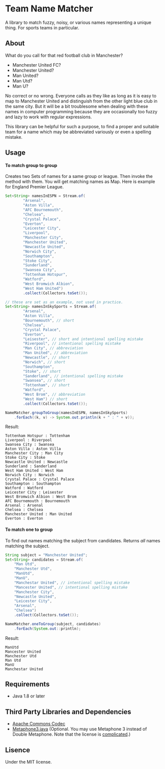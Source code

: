 # Team Name Matcher

A library to match fuzzy, noisy, or various names representing a unique thing. For sports teams in particular.

## About

What do you call for that red football club in Manchester?
- Manchester United FC?
- Manchester United?
- Man United?
- Man Utd?
- Man U?

No correct or no wrong. Everyone calls as they like as long as it is easy to map to Manchester United and distinguish from the other light blue club in the same city. But it will be a bit troublesome when dealing with these names in computer programming because they are occasionally too fuzzy and lazy to work with regular expressions.

This library can be helpful for such a purpose, to find a proper and suitable team for a name which may be abbreviated variously or even a spelling mistake.

## Usage

#### To match group to group

Creates two Sets of names for a same group or league. Then invoke the method with them. You will get matching names as Map. Here is example for England Premier League.

```java
Set<String> namesInESPN = Stream.of(
		"Arsenal",
		"Aston Villa",
		"AFC Bournemouth",
		"Chelsea",
		"Crystal Palace",
		"Everton",
		"Leicester City",
		"Liverpool",
		"Manchester City",
		"Manchester United",
		"Newcastle United",
		"Norwich City",
		"Southampton",
		"Stoke City",
		"Sunderland",
		"Swansea City",
		"Tottenham Hotspur",
		"Watford",
		"West Bromwich Albion",
		"West Ham United")
		.collect(Collectors.toSet());

// these are set as an example, not used in practice.
Set<String> namesInSkySports = Stream.of(
		"Arsenal",
		"Aston Villa",
		"Bournemouth", // short
		"Chelsea",
		"Crystal Palace",
		"Everton",
		"Leisester", // short and intentional spelling mistake
		"Riverpool", // intentional spelling mistake
		"Man City", // abbreviation
		"Man United", // abbreviation
		"Newcastle", // short
		"Norwich", // short
		"Southampton",
		"Stoke", // short
		"Sanderland", // intentional spelling mistake
		"Swansea", // short
		"Tottenham", // short
		"Watford",
		"West Brom", // abbreviation
		"West Ham") // short
		.collect(Collectors.toSet());

NameMatcher.groupToGroup(namesInESPN, namesInSkySports)
	.forEach((k, v) -> System.out.println(k + " : " + v));
```
Result:
```
Tottenham Hotspur : Tottenham
Liverpool : Riverpool
Swansea City : Swansea
Aston Villa : Aston Villa
Manchester City : Man City
Stoke City : Stoke
Newcastle United : Newcastle
Sunderland : Sanderland
West Ham United : West Ham
Norwich City : Norwich
Crystal Palace : Crystal Palace
Southampton : Southampton
Watford : Watford
Leicester City : Leisester
West Bromwich Albion : West Brom
AFC Bournemouth : Bournemouth
Arsenal : Arsenal
Chelsea : Chelsea
Manchester United : Man United
Everton : Everton
```

#### To match one to group

To find out names matching the subject from candidates. Returns *all* names matching the subject.

```java
String subject = "Manchester United";
Set<String> candidates = Stream.of(
	"Man Utd",
	"Manchester Utd",
	"ManUtd",
	"ManU",
	"Manchestar United", // intentional spelling mistake
	"Mancester United", // intentional spelling mistake
	"Manchester City",
	"Newcastle United",
	"Leicester City",
	"Arsenal",
	"Chelsea")
	.collect(Collectors.toSet());

NameMatcher.oneToGroup(subject, candidates)
	.forEach(System.out::println);
```
Result:
```
ManUtd
Mancester United
Manchester Utd
Man Utd
ManU
Manchestar United
```

## Requirements

- Java 1.8 or later

## Third Party Libraries and Dependencies

- [Apache Commons Codec](http://commons.apache.org/proper/commons-codec/)
- [Metaphone3.java](https://code.google.com/p/google-refine/source/browse/trunk/main/src/com/google/refine/clustering/binning/Metaphone3.java) (Optional. You may use Metaphone 3 instead of Double Metaphone. Note that the license is [complicated](https://github.com/threedaymonk/text/issues/21).)

## Lisence

Under the MIT license.
